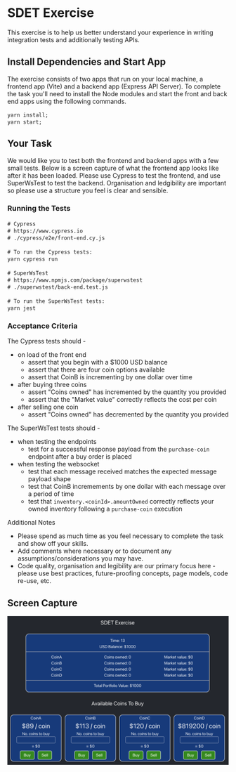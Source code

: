 # SDET Exercise

This exercise is to help us better understand your experience in writing integration tests and additionally testing APIs.

## Install Dependencies and Start App

The exercise consists of two apps that run on your local machine, a frontend app (Vite) and a backend app (Express API Server). To complete the task you'll need to install the Node modules and start the front and back end apps using the following commands.

```
yarn install;
yarn start;
```

## Your Task

We would like you to test both the frontend and backend apps with a few small tests. Below is a screen capture of what the frontend app looks like after it has been loaded. Please use Cypress to test the frontend, and use SuperWsTest to test the backend. Organisation and ledgibility are important so please use a structure you feel is clear and sensible.

### Running the Tests

```
# Cypress
# https://www.cypress.io
# ./cypress/e2e/front-end.cy.js

# To run the Cypress tests:
yarn cypress run

# SuperWsTest
# https://www.npmjs.com/package/superwstest
# ./superwstest/back-end.test.js

# To run the SuperWsTest tests:
yarn jest
```

### Acceptance Criteria

The Cypress tests should -

- on load of the front end
  - assert that you begin with a $1000 USD balance
  - assert that there are four coin options available
  - assert that CoinB is incrementing by one dollar over time
- after buying three coins
  - assert "Coins owned" has incremented by the quantity you provided
  - assert that the "Market value" correctly reflects the cost per coin
- after selling one coin
  - assert "Coins owned" has decremented by the quantity you provided

The SuperWsTest tests should -

- when testing the endpoints
  - test for a successful response payload from the `purchase-coin` endpoint after a buy order is placed
- when testing the websocket
  - test that each message received matches the expected message payload shape
  - test that CoinB incremements by one dollar with each message over a period of time
  - test that `inventory.<coinId>.amountOwned` correctly reflects your owned inventory following a `purchase-coin` execution

Additional Notes

- Please spend as much time as you feel necessary to complete the task and show off your skills.
- Add comments where necessary or to document any assumptions/considerations you may have.
- Code quality, organisation and legibility are our primary focus here - please use best practices, future-proofing concepts, page models, code re-use, etc.

## Screen Capture

![Screenshot of SDET Exercise](sdet-exercise.png)
